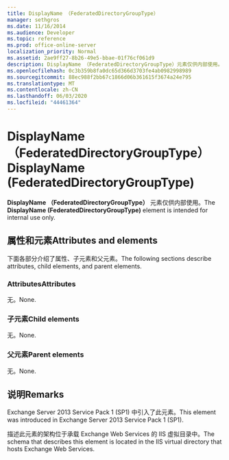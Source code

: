 ```yaml
---
title: DisplayName （FederatedDirectoryGroupType）
manager: sethgros
ms.date: 11/16/2014
ms.audience: Developer
ms.topic: reference
ms.prod: office-online-server
localization_priority: Normal
ms.assetid: 2ae9ff27-8b26-49e5-bbae-01f76cf061d9
description: DisplayName （FederatedDirectoryGroupType）元素仅供内部使用。
ms.openlocfilehash: 0c3b359b8fa0dc65d366d3703fe4ab0982998989
ms.sourcegitcommit: 88ec988f2bb67c1866d06b361615f3674a24e795
ms.translationtype: MT
ms.contentlocale: zh-CN
ms.lasthandoff: 06/03/2020
ms.locfileid: "44461364"
---
```

# <a name="displayname-federateddirectorygrouptype"></a><span data-ttu-id="46242-103">DisplayName （FederatedDirectoryGroupType）</span><span class="sxs-lookup"><span data-stu-id="46242-103">DisplayName (FederatedDirectoryGroupType)</span></span>

<span data-ttu-id="46242-104">**DisplayName （FederatedDirectoryGroupType）** 元素仅供内部使用。</span><span class="sxs-lookup"><span data-stu-id="46242-104">The **DisplayName (FederatedDirectoryGroupType)** element is intended for internal use only.</span></span> 

## <a name="attributes-and-elements"></a><span data-ttu-id="46242-105">属性和元素</span><span class="sxs-lookup"><span data-stu-id="46242-105">Attributes and elements</span></span>

<span data-ttu-id="46242-106">下面各部分介绍了属性、子元素和父元素。</span><span class="sxs-lookup"><span data-stu-id="46242-106">The following sections describe attributes, child elements, and parent elements.</span></span>
  
### <a name="attributes"></a><span data-ttu-id="46242-107">Attributes</span><span class="sxs-lookup"><span data-stu-id="46242-107">Attributes</span></span>

<span data-ttu-id="46242-108">无。</span><span class="sxs-lookup"><span data-stu-id="46242-108">None.</span></span>
  
### <a name="child-elements"></a><span data-ttu-id="46242-109">子元素</span><span class="sxs-lookup"><span data-stu-id="46242-109">Child elements</span></span>

<span data-ttu-id="46242-110">无。</span><span class="sxs-lookup"><span data-stu-id="46242-110">None.</span></span>
  
### <a name="parent-elements"></a><span data-ttu-id="46242-111">父元素</span><span class="sxs-lookup"><span data-stu-id="46242-111">Parent elements</span></span>

<span data-ttu-id="46242-112">无。</span><span class="sxs-lookup"><span data-stu-id="46242-112">None.</span></span>
  
## <a name="remarks"></a><span data-ttu-id="46242-113">说明</span><span class="sxs-lookup"><span data-stu-id="46242-113">Remarks</span></span>

<span data-ttu-id="46242-114">Exchange Server 2013 Service Pack 1 (SP1) 中引入了此元素。</span><span class="sxs-lookup"><span data-stu-id="46242-114">This element was introduced in Exchange Server 2013 Service Pack 1 (SP1).</span></span>
  
<span data-ttu-id="46242-115">描述此元素的架构位于承载 Exchange Web Services 的 IIS 虚拟目录中。</span><span class="sxs-lookup"><span data-stu-id="46242-115">The schema that describes this element is located in the IIS virtual directory that hosts Exchange Web Services.</span></span>
  

